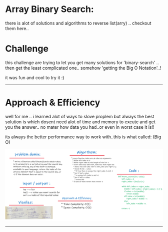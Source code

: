 # Array Binary Search:
there is alot of solutions and algorithms to reverse list(arry) .. checkout them here..


# Challenge
this challenge are trying to let you get many solutions for 'binary-search' .. then get the least complicated one.. somehow 'getting the Big O Notation'..!

it was fun and cool to try it :)

___
# Approach & Efficiency
well for me .. i learned alot of  ways to slove proplem but always the best solution is which dosent need alot of time and memory to excute and get you the answer.. no mater how data you had..or even in worst case it is!!

its always the better performance way to work with..this is what called: (Big O)

![white_board_image](./assets/image_binary_search.png)
___________
